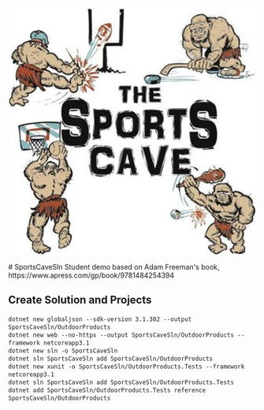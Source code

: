<p align="center">
<img src="https://github.com/PerezDC/SportsCaveSln/blob/master/Sport-Cave-Logo-1024x1024.jpg" alt="SportsCaveLogo" width="500" height="500">
</p>
# SportsCaveSln
Student demo based on Adam Freeman's book, https://www.apress.com/gp/book/9781484254394

## Create Solution and Projects
    dotnet new globaljson --sdk-version 3.1.302 --output SportsCaveSln/OutdoorProducts
    dotnet new web --no-https --output SportsCaveSln/OutdoorProducts --framework netcoreapp3.1
    dotnet new sln -o SportsCaveSln
    dotnet sln SportsCaveSln add SportsCaveSln/OutdoorProducts 
    dotnet new xunit -o SportsCaveSln/OutdoorProducts.Tests --framework netcoreapp3.1
    dotnet sln SportsCaveSln add SportsCaveSln/OutdoorProducts.Tests 
    dotnet add SportsCaveSln/OutdoorProducts.Tests reference SportsCaveSln/OutdoorProducts

